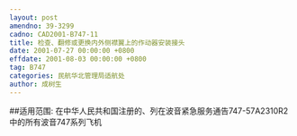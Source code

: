 ```yaml
---
layout: post
amendno: 39-3299
cadno: CAD2001-B747-11
title: 检查、翻修或更换内外侧襟翼上的作动器安装接头
date: 2001-07-27 00:00:00 +0800
effdate: 2001-08-03 00:00:00 +0800
tag: B747
categories: 民航华北管理局适航处
author: 成树生
---
```


##适用范围:
在中华人民共和国注册的、列在波音紧急服务通告747-57A2310R2中的所有波音747系列飞机

